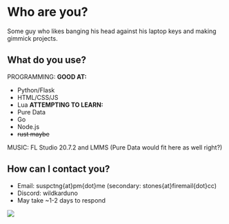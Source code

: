 # Who are you?
Some guy who likes banging his head against his laptop keys and making gimmick projects.

## What do you use?

PROGRAMMING: 
**GOOD AT:**
- Python/Flask
- HTML/CSS/JS
- Lua
**ATTEMPTING TO LEARN:**
- Pure Data
- Go
- Node.js
- ~~rust maybe~~

MUSIC: FL Studio 20.7.2 and LMMS (Pure Data would fit here as well right?)

## How can I contact you?

 - Email: suspctng{at}pm{dot}me (secondary: stones{at}firemail{dot}cc)
 - Discord: wildkarduno
 - May take ~1-2 days to respond

 ![](https://raw.githubusercontent.com/suspecting/suspecting/main/github.png)
